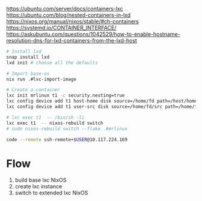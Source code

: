 https://ubuntu.com/server/docs/containers-lxc
https://ubuntu.com/blog/nested-containers-in-lxd
https://nixos.org/manual/nixos/stable/#ch-containers
https://systemd.io/CONTAINER_INTERFACE/
https://askubuntu.com/questions/1042529/how-to-enable-hostname-resolution-dns-for-lxd-containers-from-the-lxd-host

```sh
# Install lxd
snap install lxd
lxd init # choose all the defaults

# Import base-os
nix run .#lxc-import-image

# Create a container
lxc init mrlinux t1 -c security.nesting=true
lxc config device add t1 host-home disk source=/home/fd path=/host/home/fd shift=true readonly=true
lxc config device add t1 user-src disk source=/home/fd/src path=/home/fd/src shift=true

# lxc exec t1  -- /bin/sh -li
lxc exec t1  -- nixos-rebuild switch
# sudo nixos-rebuild switch --flake .#mrlinux

code --remote ssh-remote+$USER@10.117.224.169
```

# Flow

1. build base lxc NixOS
2. create lxc instance
3. switch to extended lxc NixOS
